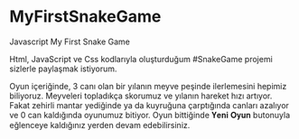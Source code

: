 # MyFirstSnakeGame
Javascript My First Snake Game

Html, JavaScript ve Css kodlarıyla oluşturduğum #SnakeGame projemi sizlerle paylaşmak istiyorum.

Oyun içeriğinde, 3 canı olan bir yılanın meyve peşinde ilerlemesini hepimiz biliyoruz. Meyveleri topladıkça skorumuz ve yılanın hareket hızı artıyor. Fakat zehirli mantar yediğinde ya da kuyruğuna çarptığında canları azalıyor ve 0 can kaldığında oyunumuz bitiyor. Oyun bittiğinde 𝐘𝐞𝐧𝐢 𝐎𝐲𝐮𝐧 butonuyla eğlenceye kaldığınız yerden devam edebilirsiniz. 
